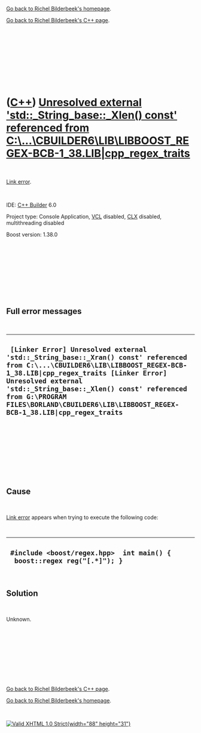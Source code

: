 [Go back to Richel Bilderbeek's homepage](index.htm).

[Go back to Richel Bilderbeek's C++ page](Cpp.htm).

 

 

 

 

 

([C++](Cpp.htm)) [Unresolved external 'std::\_String\_base::\_Xlen() const' referenced from C:\\...\\CBUILDER6\\LIB\\LIBBOOST\_REGEX-BCB-1\_38.LIB|cpp\_regex\_traits](CppLinkErrorUnresolvedExternalStd_String_base_Xlen.htm)
==============================================================================================================================================================================================================================

 

[Link error](CppLinkError.htm).

 

IDE: [C++ Builder](CppBuilder.htm) 6.0

Project type: Console Application, [VCL](CppVcl.htm) disabled,
[CLX](CppClx.htm) disabled, multithreading disabled

Boost version: 1.38.0

 

 

 

 

 

Full error messages
-------------------

 

  --------------------------------------------------------------------------------------------------------------------------------------------------------------------------------------------------------------------------------------------------------------------------------------------------------------------------------------
  ` [Linker Error] Unresolved external 'std::_String_base::_Xran() const' referenced from C:\...\CBUILDER6\LIB\LIBBOOST_REGEX-BCB-1_38.LIB|cpp_regex_traits [Linker Error] Unresolved external 'std::_String_base::_Xlen() const' referenced from G:\PROGRAM FILES\BORLAND\CBUILDER6\LIB\LIBBOOST_REGEX-BCB-1_38.LIB|cpp_regex_traits`
  --------------------------------------------------------------------------------------------------------------------------------------------------------------------------------------------------------------------------------------------------------------------------------------------------------------------------------------

 

 

 

 

 

Cause
-----

 

[Link error](CppLinkError.htm) appears when trying to execute the
following code:

 

  ---------------------------------------------------------------------------
  ` #include <boost/regex.hpp>  int main() {   boost::regex reg("[.*]"); }`
  ---------------------------------------------------------------------------

 

Solution
--------

 

Unknown.

 

 

 

 

 

[Go back to Richel Bilderbeek's C++ page](Cpp.htm).

[Go back to Richel Bilderbeek's homepage](index.htm).

 

[![Valid XHTML 1.0 Strict](valid-xhtml10.png){width="88"
height="31"}](http://validator.w3.org/check?uri=referer)
